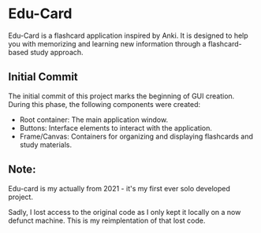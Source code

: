 # Edu-Card

Edu-Card is a flashcard application inspired by Anki. It is designed to help you with memorizing and learning new information through a flashcard-based study approach.

## Initial Commit

The initial commit of this project marks the beginning of GUI creation. During this phase, the following components were created:

- Root container: The main application window.
- Buttons: Interface elements to interact with the application.
- Frame/Canvas: Containers for organizing and displaying flashcards and study materials.

## Note: 

Edu-card is my actually from 2021 - it's my first ever solo developed project. 

Sadly, I lost access to the original code as I only kept it locally on a now defunct machine. This is my reimplentation of that lost code. 



